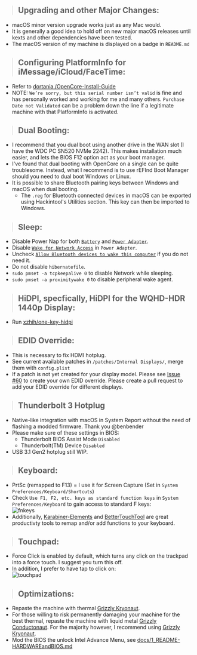 > ## Upgrading and other Major Changes:

- macOS minor version upgrade works just as any Mac would.
- It is generally a good idea to hold off on new major macOS releases until kexts and other dependencies have been tested.
- The macOS version of my machine is displayed on a badge in `README.md`

> ## Configuring PlatformInfo for iMessage/iCloud/FaceTime:

- Refer to [dortania /OpenCore-Install-Guide](https://dortania.github.io/OpenCore-Post-Install/universal/iservices.html)
- NOTE: `We’re sorry, but this serial number isn’t valid` is fine and has personally worked and working for me and many others. `Purchase Date not Validated` can be a problem down the line if a legitimate machine with that PlatformInfo is activated.

> ## Dual Booting:

- I recommend that you dual boot using another drive in the WAN slot (I have the WDC PC SN520 NVMe 2242). This makes installation much easier, and lets the BIOS F12 option act as your boot manager.
- I've found that dual booting with OpenCore on a single can be quite troublesome. Instead, what I recommend is to use rEFInd Boot Manager should you need to dual boot Windows or Linux.
- It is possible to share Bluetooth pairing keys between Windows and macOS when dual booting. 
  - The `.reg` for Bluetooth connected devices in macOS can be exported using Hackintool's Utilities section. This key can then be imported to Windows.

> ## Sleep:

- Disable Power Nap for both [`Battery`](https://github.com/tylernguyen/x1c6-hackintosh/blob/master/docs/assets/img/macOS%20Settings/Battery_powernap.png) and [`Power Adapter`](https://github.com/tylernguyen/x1c6-hackintosh/blob/master/docs/assets/img/macOS%20Settings/Poweradt_powernap.png).
- Disable [`Wake for Network Access`](https://github.com/tylernguyen/x1c6-hackintosh/blob/master/docs/assets/img/macOS%20Settings/Poweradt_powernap.png) in `Power Adapter`.
- Uncheck [`Allow Bluetooth devices to wake this computer`](https://github.com/tylernguyen/x1c6-hackintosh/blob/master/docs/assets/img/macOS%20Settings/Bluetooth_wake.png) if you do not need it.
- Do not disable `hibernatefile`.
- `sudo pmset -a tcpkeepalive 0` to disable Network while sleeping.
- `sudo pmset -a proximitywake 0` to disable peripheral wake agent.

> ## HiDPI, specfically, HiDPI for the WQHD-HDR 1440p Display:

- Run [xzhih/one-key-hidpi](https://github.com/xzhih/one-key-hidpi)

> ## EDID Override:

- This is necessary to fix HDMI hotplug.
- See current available patches in `/patches/Internal Displays/`, merge them with `config.plist`
- If a patch is not yet created for your display model. Please see [Issue #60](https://github.com/tylernguyen/x1c6-hackintosh/issues/60) to create your own EDID override. Please create a pull request to add your EDID override for different displays.

> ## Thunderbolt 3 Hotplug

- Native-like integration with macOS in System Report without the need of flashing a modded firmware. Thank you @benbender
- Please make sure of these settings in BIOS:
  -  Thunderbolt BIOS Assist Mode `Disabled`
  -  Thunderbolt(TM) Device `Disabled`   
- USB 3.1 Gen2 hotplug still WIP.

> ## Keyboard:

- PrtSc (remapped to F13) = I use it for Screen Capture (Set in `System Preferences/Keyboard/Shortcuts`)
- Check `Use F1, F2, etc. keys as standard function keys` in `System Preferences/Keyboard` to gain access to standard F keys:  
  ![fnkeys](https://github.com/tylernguyen/x1c6-hackintosh/blob/master/docs/assets/img/macOS%20Settings/fnkeys.png)
- Additionally, [Karabiner-Elements](https://karabiner-elements.pqrs.org/) and [BetterTouchTool](https://folivora.ai/) are great productivty tools to remap and/or add functions to your keyboard.

> ## Touchpad:

- Force Click is enabled by default, which turns any click on the trackpad into a force touch. I suggest you turn this off.
- In addition, I prefer to have tap to click on:  
  ![touchpad](https://github.com/tylernguyen/x1c6-hackintosh/blob/master/docs/assets/img/macOS%20Settings/touchpad.png)

> ## Optimizations:

- Repaste the machine with thermal [Grizzly Kryonaut](https://www.thermal-grizzly.com/en/products/16-kryonaut-en).
- For those willing to risk permanently damaging your machine for the best thermal, repaste the machine with liquid metal [Grizzly Conductonaut](https://www.thermal-grizzly.com/produkte/25-conductonaut). For the majority however, I recommend using [Grizzly Kryonaut](https://www.thermal-grizzly.com/en/products/16-kryonaut-en).
- Mod the BIOS the unlock Intel Advance Menu, see [docs/1_README-HARDWAREandBIOS.md](https://github.com/tylernguyen/x1c6-hackintosh/blob/master/docs/1_README-HARDWAREandBIOS.md)
